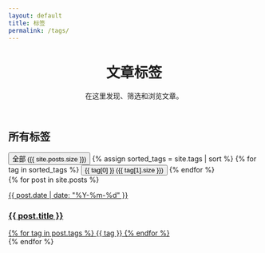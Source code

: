 ```yaml
---
layout: default
title: 标签
permalink: /tags/
---
```


<div class="tags-container">
  <header class="tags-header">
    <h1 class="tags-title">文章标签</h1>
    <p class="tags-subtitle">在这里发现、筛选和浏览文章。</p>
  </header>

  <section class="tags-filter-section">
    <h2 class="filter-title">所有标签</h2>
    <div class="tags-list">
      <button class="tag-filter-button active" data-tag="all">全部 ({{ site.posts.size }})</button>
      {% assign sorted_tags = site.tags | sort %}
      {% for tag in sorted_tags %}
        <button class="tag-filter-button" data-tag="{{ tag[0] | slugify }}">{{ tag[0] }} ({{ tag[1].size }})</button>
      {% endfor %}
    </div>
  </section>

  <main class="posts-grid">
    {% for post in site.posts %}
      <a class="post-card" href="{{ post.url | relative_url }}" data-tags="{% for tag in post.tags %}{{ tag | slugify }} {% endfor %}">
        <p class="post-card-date">{{ post.date | date: "%Y-%m-%d" }}</p>
        <h3 class="post-card-title">{{ post.title }}</h3>
        <div class="post-card-tags">
          {% for tag in post.tags %}
            <span class="post-card-tag">{{ tag }}</span>
          {% endfor %}
        </div>
      </a>
    {% endfor %}
  </main>
</div>

<script>
document.addEventListener('DOMContentLoaded', function () {
    const filterButtons = document.querySelectorAll('.tag-filter-button');
    const postCards = document.querySelectorAll('.post-card');

    filterButtons.forEach(button => {
        button.addEventListener('click', function (event) {
            event.preventDefault();
            filterButtons.forEach(btn => btn.classList.remove('active'));
            this.classList.add('active');

            const selectedTag = this.getAttribute('data-tag');

            postCards.forEach(card => {
                const postTags = card.getAttribute('data-tags');
                if (selectedTag === 'all' || postTags.includes(selectedTag)) {
                    card.style.display = 'flex';
                } else {
                    card.style.display = 'none';
                }
            });
        });
    });
});
</script>